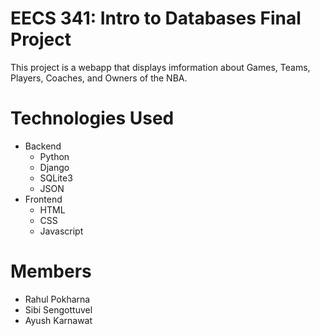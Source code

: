 # EECS 341: Intro to Databases Final Project 
This project is a webapp that displays imformation about Games, Teams, Players, Coaches, and Owners of the NBA.

# Technologies Used
 - Backend
    * Python
    * Django
    * SQLite3
    * JSON
 - Frontend
    * HTML
    * CSS
    * Javascript

# Members
 - Rahul Pokharna
 - Sibi Sengottuvel
 - Ayush Karnawat